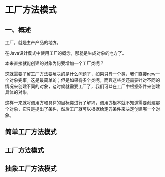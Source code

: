 # 工厂方法模式
## 一、概述
工厂，就是生产产品的地方。

在Java设计模式中使用工厂的概念，那就是生成对象的地方了。

本来直接就能创建的对象为何要增加一个工厂类呢？

这就需要了解工厂方法要解决的是什么问题了，如果只有一个类，我们直接new一个对象完事，这是最简单的；但是如果有多个类呢，而且这些类还需要针对不同的情况来创建不同的对象，这时候就需要工厂了，我们可以在工厂中根据条件来创建具体的对象。

这样一来就将调用方和具体的目标类进行了解耦，调用方根本就不知道需要创建那个对象，它只是提出了条件，然后工厂就可以根据给定的条件来决定创建哪一个对象。


## 简单工厂方法模式

## 工厂方法模式

## 抽象工厂方法模式

